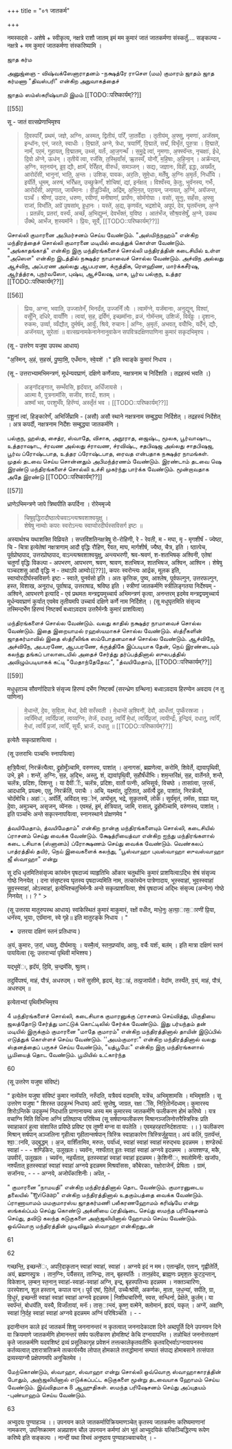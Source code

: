 +++
title = "०१ जातकर्म"

+++

नमस्सदसे - अशेषे + स्वीकृत्य, नक्षत्रे राशौ जातम् इमं मम कुमारं जातं जातकर्मणा संस्कर्तुं.... सङ्कल्प्य - नक्षत्रे + मम कुमारं जातकर्मणा संस्करिष्यामि ।

ஜாத கர்ம

அனுஜ்ஞை - விஷ்வக்ஸேனாராதனம் -நக்ஷத்ரே ராசௌ (மம) குமாரம் ஜாதம் ஜாத கர்மணா "திவஸ்பரி" என்கிற அநுவாகத்தைச்

ஜாதம் ஸம்ஸ்கரிஷ்யாமி இமம் [[TODO::परिष्कार्यम्??]]

[[55]]

सू - जातं वात्सप्रेणाभिमृश्य

> दि॒वस्परिँ, प्रथमं, जज्ञे, अग्निः, अस्मत्, द्वितीयं, परिँ, जा॒तवेँदाः । तृतीय॑म्, अ॒फ्सु, नृमणाः॑, अजॅस्रम्, इन्धॉनः, एनं, जरते, स्वाधीः । वि॒द्माते॑, अग्ने, त्रेधा, त्रयाणिँ, वि॒द्माते॑, सद्मँ, विभृँतं, पुरु॒त्रा । वि॒द्माते॑, नामँ, पर॒मं, गुहायत्, वि॒द्मातम्, उथ्सं, यतःँ, आ॒ज॒गन्थँ । स॒मु॒द्रे त्वा॑, नृ॒मणाः, अ॒फ्स्वॅन्तः, नृचक्षाः॑, ईधे, दि॒वो ॲग्ने, ऊध॑न् । तृतीये॑ त्वा, रजॅसि, त॒स्थि॒वाँसं॑, ऋ॒तस्यँ, योनौ॑, म॒हि॒षाः, अ॒हि॒न्व॒न् । अक्रॅन्दत्, अ॒ग्निः, स्त॒नय॑न्, इ॒व॒ द्यौः, क्षामॅ, रेरिँहत्, वीरुधःँ, समञ्जन् । सद्यः, जज्ञानः, विहीं, इद्धः, अख्यँत्, आरोदॅसी, भानुना॑, भाति॒, अ॒न्तः । उशिक्, पावकः, अर॒तिः, सुमे॒धाः, मतेँषु, अ॒ग्निः अ॒मृतःँ, निधाँयि । इयॅर्ति, धूमम्, अरुषं, भरिँभ्रत्, उच्छुक्रेणँ, शोचिषा॑, द्यां, इनॅक्षत् । विश्वँस्य, के॒तुः, भुवॅनस्य, गर्भःँ, आरोदँसी, अपृणात्, जायँमानः । वी॒डुञ्चिँत्, अद्रि॑म्, अ॒भि॒न॒त्, परा॒यन्, जनायत्, अ॒ग्निं, अयॅजन्त, पञ्चँ । श्रीणां, उदारः, धरुणः, रयीणां, मनीषाणां॑, प्रापँणः, सोमॅगोपाः । वसोः॑, सूनुः, सहँसः, अ॒फ्सु राजा॑, विभाँति, अग्रे॑ उ॒षसा॑म्, इ॒धा॒नः । यस्ते॑, अ॒द्य, कृणवॅत्, भद्रशोचे, अपूपं, देव, घृतवॅन्तम्, अ॒ग्ने । प्रतन्नॅय, प्रतरां, वस्यःँ, अच्छँ, अ॒भिद्युम्नं, देवभँक्तं, य॒विष्ठ । आतंभँज, सौश्र॒वसेषुँ, अ॒ग्ने, उकथ उँक्थे, आभँज, श॒स्यमॉने । प्रि॒यः, सूर्ये, [[TODO::परिष्कार्यम्??]]

சொல்லி குமாரனை அபிமர்சனம் செய்ய வேண்டும். "அஸ்மிந்நஹம்" என்கிற மந்திரத்தைச் சொல்லி குமாரனை மடியில் வைத்துக் கொள்ள வேண்டும். "அங்காதங்காத்" என்கிற இரு மந்திரங்களைச் சொல்லி மந்திரத்தின் கடைசியில் உள்ள "அஸௌ" என்கிற இடத்தில் நக்ஷத்ர நாமாவைச் சொல்ல வேண்டும். அச்விந அல்லது ஆச்விந, அப்பரண அல்லது ஆபபரண, க்ருத்திக, ரௌஹிண, மார்க்கசீர்ஷ, ஆர்த்த்ரக, புநர்வஸோ, புஷ்ய, ஆச்லேஷ, மாக, பூர்வ பல்குந, உத்தர [[TODO::परिष्कार्यम्??]]

[[56]]

> प्रियः, अग्ना, भवाति, उज्जातेनँ, भिनदँत्, उज्जनिँ त्वैः । त्वामॅग्ने, यजॅमानाः, अनुद्यून्, विश्वा॑, वसूँनि, दधिरे, वार्याँणि । त्वया॑, स॒ह, द्रविँणं, इच्छमॉनाः, व्रजं, गोमॅन्तम्, उशिजॅः, विवॅव्रुः । दृशानः, रुकमः, उर्व्या, व्यँद्यौत्, दुर्मर्ष॑म्, आयुःँ, श्रिये, रुचानः | अग्निः, अ॒मृतॅः, अभवत्, वयोँभिः, यदेँनं, द्यौः, अजॅनयत्, सुरेताः॑ ॥ वात्सप्रनामकेनानेनानुवाकेन सपवित्रदक्षिणपाणिना कुमारं सकृदभिमृश्य ।

(सू - उत्तरेण यजुषा उपस्थ आधाय)

"अ॒स्मिन्, अ॒हं, स॒हस्रं॑, पु॒ष्या॒मि॒, एधँमानः, स्वे॒वशे॑ ।" इति स्वाङ्के कुमारं निधाय ।

(सू - उत्तराभ्यामभिमन्त्रणं, मूर्धन्यवघ्राणं, दक्षिणे कर्णेजापः, नक्षत्रनाम च निर्दिशति । तद्रहस्यं भवति ।)

> अङ्गॉदङ्गात्, सम्भँवसि, हृदॅयात्, अधिँजायसे ।  
आत्मा वै, पुत्रनामॉसि, सजीव, शरदःँ, शतम् ।  
अश्मॉ भव, परशुर्भँव, हिरॅण्यं, अस्तृँतं भव । [[TODO::परिष्कार्यम्??]]

प॒शू॒नां त्वा॑, हिङ्कारेणँ, अभिजिँघ्रामि - (असौ) असौ स्थाने नक्षत्रनाम सम्बुद्ध्या निर्दिशेत् । तद्रहस्यं निर्देशेत् । अत्र कपर्दी, नक्षत्रनाम निर्देशः सम्बुद्ध्या जातकर्मणि ।

பல்குந, ஹஸ்த, சைத்ர, ஸ்வாதே, விசாக, அநூராத, ஜைஷ்ட, மூலக, பூர்வாஷாட, உத்தராஷாட, ச்ரவண அல்லது ச்ராவண, ச்ரவிஷ்ட, சதபிஷஜ அல்லது சாதபிஷஜ, பூர்வ ப்ரோஷ்டபாத, உத்தர ப்ரோஷ்டபாத, ரைவத என்பதாக நக்ஷத்ர நாமங்கள். முதல் தடவை செய்ய சொன்னதும் அபிமந்த்ரணம் வேண்டும். இரண்டாம் தடவை ஷெ இரண்டு மந்திரங்களைச் சொல்லி உச்சி முகர்ந்து பார்க்க வேண்டும். மூன்றாவதாக அதே இரண்டு [[TODO::परिष्कार्यम्??]]

[[57]]

ध्राणेऽभिमन्त्रणे जापे त्रिष्वपीति कपर्दिना । रोरेममृज्ये 

> चिषुवृद्धिरादौष्ठात्पेचवाऽन्त्यश्रवशाश्वयुक्षु ।  
शेषेषु नाम्वोः कपरः स्वरोऽन्त्यः स्वाप्वोरदीर्घस्सविसर्ग इष्टः ॥ 

अस्यार्थश्च यथाशक्ति विव्रियते । सप्तविंशतिनक्षत्रेषु रो-रोहिणी, रे - रेवती, म - मघा, मृ - मृगशीर्षं - ज्येष्ठा, चि - चित्रा इत्येतेषां नक्षत्राणाम् आदौ वृद्धिः रौहिण, रैवत, माघ, मार्गशीर्ष, ज्यैष्ठ, चैत्र, इति । ष्ठात्पेच, पूर्वप्रोष्ठपाद, उत्तरप्रोष्ठपाद, वाऽन्त्यश्रवशाश्वयुक्षु, अन्त्यभरणी, श्रव-श्रवणं, श-शतभिषक् अश्विनी, एतेषां चतुर्णां वृद्धिः विकल्पा - अपभरण, आपभरण, श्रवण, श्रावण, शतभिषज, शातभिषज, अश्विन, आश्विन । शेषेषु पञ्चदशसु आदौ वृद्धिः न - तथाऽपि आम्वोः[[??]], कपरः स्वरोन्त्यः आर्द्रक, मूलक इति, स्वाप्वोरदीर्घस्सविसर्गः इष्टः - स्वाते, पुनर्वसो इति । अतः कृत्तिक, पुष्य, आश्लेष, पूर्वफल्गुन, उत्तरफल्गुन, हस्त, विशाख, अनूराध, पूर्वाषाढ, उत्तराषाढ, श्रविष्ठ इति । स्त्रीणां जातकर्मणि स्त्रीलिङ्गतया निर्देश्यम् - अश्विने, आपभरणे इत्यादि - एवं प्रथमतः मन्त्रद्वयमुच्चार्य अभिमन्त्रणं कृत्वा, अनन्तरम् इदमेव मन्त्रद्वयमुच्चार्य मूर्धन्यवघ्राणं कुर्यात् एवमेव तृतीयमपि उच्चार्य दक्षिणे कर्णे नाम निर्दिशेत् । (सू मधुघृतमिति संसृज्य तस्मिन्दर्भेण हिरण्यं निष्टर्क्यं बध्वाऽवदाय उत्तरैर्मन्त्रैः कुमारं प्राशयित्वा)

மந்திரங்களைச் சொல்ல வேண்டும். வலது காதில் நக்ஷத்ர நாமாவைச் சொல்ல வேண்டும். இதை இறையாமல் ரஹஸ்யமாகச் சொல்ல வேண்டும். ஸ்த்ரீகளின் ஜாதகர்மாவில் இதை ஸ்த்ரீலிங்க ஸம்போதனமாகச் சொல்ல வேண்டும். ஆச்விநே, அச்விநே, அபபரணே, ஆபபரணே, க்ருத்திகே இப்படியாக தேன், நெய் இரண்டையும் கலந்து தங்கப் பாலாடையில் அதைச் சேர்த்து தர்ப்பத்தினால் ஸுலபத்தில் அவிழும்படியாகக் கட்டி "மேதாந்தேதேவ:", "த்வயிமேதாம், [[TODO::परिष्कार्यम्??]]

[[59]]

मधुधृतञ्च सौवर्णादिपात्रे संसृज्य हिरण्यं दर्भेण निष्टर्क्यं (सरन्ध्रेण ग्रन्थिना) बध्वाऽवदाय हिरण्येन अवदाय (न तु पाणिना) 

> मे॒धान्ते॑, दे॒वः, स॒वि॒ता, मेधां, देवी सरँस्वती । मे॒धान्ते॑ अ॒श्विनौ॑, देवौ, आधँत्तां, पुष्कँरस्रजा । त्वयिँमेधां, त्वयिँप्रजां, त्वय्यग्निः, तेजॅः, दधातु, त्वयिँ मे॒धां, त्वयिँप्र॒जां, त्वयीन्द्रःँ, इ॒न्द्रियं, दधातु, त्वयिँ, मे॒धां, त्वयिँ प्र॒जां, त्वयिँ, सूर्यःँ, भ्राजॅः, दधातु ॥ [[TODO::परिष्कार्यम्??]]

इत्येतैः सकृत्प्राशयित्वा ।

(सू उत्तराभिः पञ्चभिः स्नापयित्वा)

क्ष॒त्रि॒यैत्वा॑, निरक्रॅत्यैत्वा, द्रुहोमुँञ्चामि, वरुणस्य, पाशा॑त् । अ॒नागसः॑, ब्रह्मणेत्वा, करोमि, शिवेर्ते, द्यावापृथिवी, उभे, इ॒मे । शन्ते॑, अ॒ग्निः, स॒ह, अ॒द्भिः, अस्तु, शं, द्यावा॑पृथि॒वी, स॒हौषँधीभिः। शम॒न्तरि॑क्षं, स॒ह, वार्तेनते, शन्तै, चलॅत्रः, प्रदिशः, दिशन्तु । या दैवी॑ीं:, चलॅत्रः, प्रदिशः, वार्तो पत्नीः, अभिसूर्यः, विचष्ठे । तासा॑त्वा, ज॒रसॅः, आदधामि, प्रयक्ष्मः, एतु, निरक्रॅतिं, पराचैः । अचि, यक्ष्मा॑त्, दुरि॒तात्, अवॅर्त्यै द्रुहः, पाशा॑त्, निरक्रॅत्यै, चोदॅमोचि। अहा॑ः, अवॅर्तिं, अविंदत् स्य॒ोनं, अप्पॅभूत्, भद्रे, सुकृतस्यें, लोके। सूर्य॑मृतं, तमॅसः, ग्राह्या यत्, दे॒वाः, अमुञ्चन्, असृजन्, व्ये॑नसः । एवमहं, इ॒मं, क्षेत्रियात्, जामि, रासात्, द्रुहोमॅञ्चामि, वरु॑णस्य, पाशा॑त् । इति पञ्चभिः अन्ते सकृत्स्नापयित्वा, स्नानस्थाने प्रोक्षणमेव "

த்வயிமேதாம், த்வயிமேதாம்" என்கிற நான்கு மந்திரங்களையும் சொல்லி, கடைசியில் ப்ராசனம் செய்து வைக்க வேண்டும். க்ஷேத்ரியைத்வா என்கிற ஐந்து மந்திரங்களால் கடை டசியாக (ஸ்னானம்) ப்ரோக்ஷணம் செய்து வைக்க வேண்டும். வெண்கலப் பாத்ரத்தில் தயிர், நெய் இவைகளைக் கலந்து, “பூஸ்வாஹா புவஸ்வாஹா ஸுவஸ்வாஹா ஜீ ஸ்வாஹா" என்று

सू दधि धृतमितिसंसृज्य कांस्येन पृषदाज्यं व्याहृतिभिः ओंकार चतुर्थाभिः कुमारं प्राशयित्वाऽद्भिः शेषं संसृज्य गोष्ठे निनयेत् । दना संसृष्टस्य घृतस्य पृषदाज्यमिति नाम, तत्कांस्येन पात्रेणादाय, भूस्स्वाहा॑, भुव॒स्स्वाहा॑ सु॒व॒स्स्वाहा॑, ओऽस्वाहा॑, इत्येभिश्चतुभिर्मन्त्रैः अन्ते सकृत्प्राशयित्वा, शेषं पृषदाज्यं अद्भिः संसृज्य (अन्येन) गोष्ठे निनयेत् ।। ? " >

(सू उत्तरया मातुरुपस्थ आधाय) स्वांकेस्थितं कुमारं माकुमारं, रक्षों वधीत्, माधे॒नुः अ॒त्या॒ास॒ारणी॑ प्रि॒या, धनॅस्य, भूयाः, एग्रॅमाना, स्वे गृहे॥ इति मातुरङ्के निधाय । "

- उत्तरया दक्षिणं स्तनं प्रतिधाप्य )

अ॒यं, कुमारः, ज॒रां, धयतु, दीर्घमायुः । यस्मै॒त्वं, स्तन॒प्रप्यॉय, आयुः, वर्चैः यशॅः, बल॑म् । इति मात्रा दक्षिणं स्तनं पाययित्वा (सू: उत्तराभ्यां पृथिवी मभिश्श्य )

यद्भूमे॑ः, हृदॅयं, दि॒वि, च॒न्द्रमॅसि, श्रुतम्।

तदुर्विपश्यं, माहं, पौत्रं, अधरुदम् । यत्ते॑ सुसीमे, हृदयं, वेद॒ाहं, तत्प्र॒जापॅतौ। वेदॉम, तस्यँते, व॒यं, माहं, पौत्रं, अधरुदम् ॥

इत्येताभ्यां पृथिवीमभिमृश्य

4 மந்திரங்களைச் சொல்லி, கடைசியாக குமாரனுக்கு ப்ராசனம் செய்வித்து, மிகுதியை ஜலத்தோடு சேர்த்து மாட்டுக் கொட்டிலில் சேர்க்க வேண்டும். இது பர்யந்தம் தன் மடியில் இருக்கும் குமாரனை "மாதே குமாரம்" என்கிற மந்திரத்தினால் தாயின் இடுப்பில் எடுத்துக் கொள்ளச் செய்ய வேண்டும். ''அயம்குமார:" என்கிற மந்திரத்தினால் வலது ஸ்தனத்தைப் பருகச் செய்ய வேண்டும், "யத்பூமே:" என்கிற இரு மந்திரங்களால் பூமியைத் தொட வேண்டும். பூமியில் உட்கார்ந்த

60

(सू उत्तरेण यजुषा संविष्टं)

" इत्येतेन यजुषा संविष्टं कुमार नामॅयति, नरुँदति, यत्रैवयं वदामसि, यत्रेंच, अभिमृ॒शामसि । मभिमृशति । सू उत्तरेण यजुषा " शिरस्त उदकुम्भं निधाय) आपॅ: सुप्तेषु, जाग्रत, रक्षा ँसि, निरि॒तोनॅदध्वम्। कुमारस्य शिरोऽन्तिके उदकुम्भं निदधाति प्राणानायम्य अस्य मम कुमारस्य जातकर्मणि फलीकरण होमं करिष्ये । यत्र वचाग्नि मिति विधिना अग्निं प्रतिष्ठाप्य परिषिच्य (सू सर्षपान्फलीकरण मिश्रानञ्जलिनोत्तरैस्त्रिस्त्रिः प्रति स्वाहाकारं हुत्वा संशास्ति प्रविष्ठे प्रविष्ट एव तूष्णी मग्ना वा वपतेति । एवमहरहरानिर्दशताया: ।। ) फलीकरण मिश्रान् सर्षपान् अञ्जलिना गृहीत्वा गृहीतान्सर्षपान् त्रिस्त्रिः स्वाहाकारेण त्रिस्त्रिर्जुहुयात्। अयं कलिं, प॒तयॅन्तं, श्वा॒ानवि, उद्बुद्धम् । अ॒ज, वाशिँतामिव, मरुतः, पर्या॑ध्वं, स्वाहा॑ स्वाहा॑ स्वाहा॑ मरुद्भयः इदन्नमम । शण्डेरथॅः स्वाहा॑ - - - शण्डॅिकेरः, उलूखलः। च्यवॅनः, नश्यँतात् इ॒तः स्वाहा॑ स्वाहा॑ अग्नये इदन्नमम । अयश्शण्ड, मकै, उपवीरॅः, उलूखलः । च्यवॅनः, नइयँतात्, इतस्स्वाहा॑ स्वाहा॑ स्वाहा॑ इदन्नमम। के॒शिनी॑ः, श्वलोमिनी: खजॉपः, नश्यँतात् इ॒तस्स्वाहा॑ स्वाहा॑ स्वाहा॑ अग्नये इदन्नमम मिश्रवॉससः, कौबेरकाः, रक्षोराजेनॅ, प्रेषिताः । ग्रामं, सजॉनयः, - - - अग्नये, अजोपॅकाशिनीः। अपॆत, -

" குமாரனை “நாமயதி" என்கிற மந்திரத்தினால் தொட வேண்டும். குமாரனுடைய தலையில் "शुviGaap" என்கிற மந்திரத்தினால் உதகும்பத்தை வைக்க வேண்டும். ப்ராணாயாமம் மமகுமாரஸ்ய ஜாதகர்மணி பலீகரணஹோமம் கரிஷ்யே என்று ஸங்கல்ப்பம் செய்து கொண்டு அக்னியை ப்ரதிஷ்டை செய்து ஸமந்த பரிஷேசனம் செய்து, தவிடு கலந்த கடுகுகளை அஞ்ஜலியினால் ஹோமம் செய்ய வேண்டும். ஒவ்வொரு மந்திரத்தின் முடிவிலும் ஸ்வாஹா என்கிறதுடன்

61


62

गच्छन्ति॒, इच्छन्ते॑ः, अपरि॒दाकृ॒तान् स्वाहा॑ स्वाहा॑, स्वाहा॑ । अग्नये इदं न मम। एतान्झॅत, एतान्, गृह्वीतेर्ति, अयं, ब्रह्मणस्पु॒त्रः । तान॒ग्निः, पर्यैसरत्, तानिन्द्रः, तान्, बृहस्पर्तिः । तान॒हंवेद, ब्राह्म॒णः प्रमृश॒तः कूटद॒न्तान्, विकेशान्, ल॒म्बन॒ स्त॒नान्॒ स्वाहा॑-स्वाहा॑-स्वाहा॑ अग्नि, इन्द्र, बृहस्पतिभ्यः इदन्नमम । नक्तञ्चारिणः, उरस्पेशान्, शूल हस्तान्, कपाल पान्। पूर्वं एषां, पि॒तेतँ, उच्चैःश्रॉवी, अकर्णकः, मा॒ता, ज॒ध॒न्या॑, सर्पंति, ग्रा, वि॒धुरं, इच्छन्ती स्वाहा॑ स्वाहा॑ स्वाहा॑ अग्नये इदन्नमम | निशीथचारिणी, स्वस, सन्धिर्ना, प्रेक्षॆते, कुर्लम्। या स्वपॅन्तं, बोधयॅति, यस्यै, विजाँतायां, मनॅः। तास॒ान्त्वं, कृ॒ष्ण॒ वत्मे॑ने, क्लोमानं, हृदयं, यकृत् । अग्ने॑, अक्षणि, स्वाहा॑ नि॒र्दह॒ स्वाहा॑ स्वाहा॑ अग्नये इदन्नमम अग्निं परिषिञ्चति । - -

इदानीन्तन काले इदं जातकर्म शिशु जननानन्तरं न कृतत्वात् जननादेकादश दिने अब्दपूर्ति दिने उपनयन दिने वा क्रियमाणे जातकर्मणि होमानन्तरं सर्षप फलीकरण होमशिष्टं केचि दग्नावापन्ति । तन्नोचितं जननोत्तरक्षणं कृते जातकर्मणि यदवशिष्टं द्रव्यं प्रसूतिकागृह प्रवेशनं तत्तत्कालेकृतवतीभिः कृतवद्भिर्वाऽग्नावापनस्य कर्तव्यत्वात् दशरात्रातिक्रमे तत्कार्यस्यैव लोपात् होमकाले तत्तद्धोमानां सम्पातं संपाद्य होमाबसाने तत्संपात द्रव्यस्याग्नौ प्रक्षेपणमपि अनुचितमेव ।

மேற்கொண்டும், ஸ்வாஹா, ஸ்வாஹா என்று சொல்லி ஒவ்வொரு ஸ்வாஹாகாரத்தின் போதும், அஞ்ஜலியினால் எடுக்கப்பட்ட கடுகுகளை மூன்று தடவையாக ஹோமம் செய்ய வேண்டும். இவ்விதமாக 8 ஆஹுதிகள். ஸமந்த பரிஷேசனம் செய்து அப்யுதயம் -புண்யாஹம் செய்ய வேண்டும்.


63

अभ्युदयः पुण्याहञ्च ।। उपनयन काले जातकर्मापिक्रियमाणञ्चेत् कृतस्य जातकर्मणः करिष्यमाणानां नामकरण, उपनिष्क्रामण अन्नप्राशन चौल उपनयन कर्मणां अंग भूतं आभ्युदयिकं यत्किञ्चिद्धिरण्य रूपेण करिष्ये इति सङ्कल्पः । नान्दीं यथा विभवं अनुष्ठाय पुण्याहञ्चवाचयेत् । -
